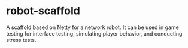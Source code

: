 # robot-scaffold
A scaffold based on Netty for a network robot. It can be used in game testing for interface testing, simulating player behavior, and conducting stress tests.
